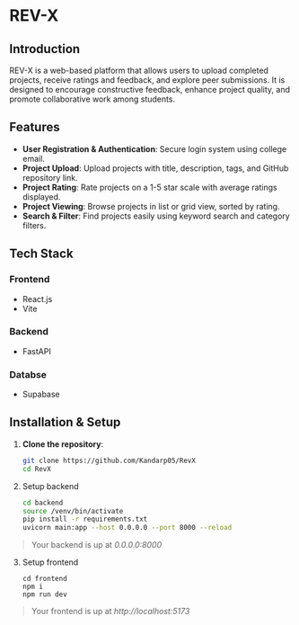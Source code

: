# REV-X

## Introduction
REV-X is a web-based platform that allows users to upload completed projects, receive ratings and feedback, and explore peer submissions. It is designed to encourage constructive feedback, enhance project quality, and promote collaborative work among students.

## Features
- **User Registration & Authentication**: Secure login system using college email.
- **Project Upload**: Upload projects with title, description, tags, and GitHub repository link.
- **Project Rating**: Rate projects on a 1-5 star scale with average ratings displayed.
- **Project Viewing**: Browse projects in list or grid view, sorted by rating.
- **Search & Filter**: Find projects easily using keyword search and category filters.

## Tech Stack
### Frontend
- React.js
- Vite

### Backend
- FastAPI

### Databse
- Supabase

## Installation & Setup
1. **Clone the repository**:
   ```bash
   git clone https://github.com/Kandarp05/RevX
   cd RevX
   ```
2. Setup backend
   ```bash
   cd backend
   source /venv/bin/activate
   pip install -r requirements.txt
   uvicorn main:app --host 0.0.0.0 --port 8000 --reload
   ```
> Your backend is up at *0.0.0.0:8000*

3. Setup frontend
   ```
   cd frontend
   npm i
   npm run dev
   ```
> Your frontend is up at *http://localhost:5173*


